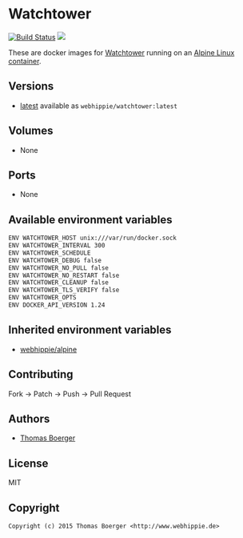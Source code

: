 # Watchtower

[![Build Status](https://cloud.drone.io/api/badges/dockhippie/watchtower/status.svg)](https://cloud.drone.io/dockhippie/watchtower)
[![](https://images.microbadger.com/badges/image/webhippie/watchtower.svg)](https://microbadger.com/images/webhippie/watchtower "Get your own image badge on microbadger.com")

These are docker images for [Watchtower](https://github.com/containrrr/watchtower) running on an [Alpine Linux container](https://registry.hub.docker.com/u/webhippie/alpine/).


## Versions

* [latest](./latest) available as `webhippie/watchtower:latest`


## Volumes

* None


## Ports

* None


## Available environment variables

```bash
ENV WATCHTOWER_HOST unix:///var/run/docker.sock
ENV WATCHTOWER_INTERVAL 300
ENV WATCHTOWER_SCHEDULE
ENV WATCHTOWER_DEBUG false
ENV WATCHTOWER_NO_PULL false
ENV WATCHTOWER_NO_RESTART false
ENV WATCHTOWER_CLEANUP false
ENV WATCHTOWER_TLS_VERIFY false
ENV WATCHTOWER_OPTS
ENV DOCKER_API_VERSION 1.24
```


## Inherited environment variables

* [webhippie/alpine](https://github.com/dockhippie/alpine#available-environment-variables)


## Contributing

Fork -> Patch -> Push -> Pull Request


## Authors

* [Thomas Boerger](https://github.com/tboerger)


## License

MIT


## Copyright

```
Copyright (c) 2015 Thomas Boerger <http://www.webhippie.de>
```
